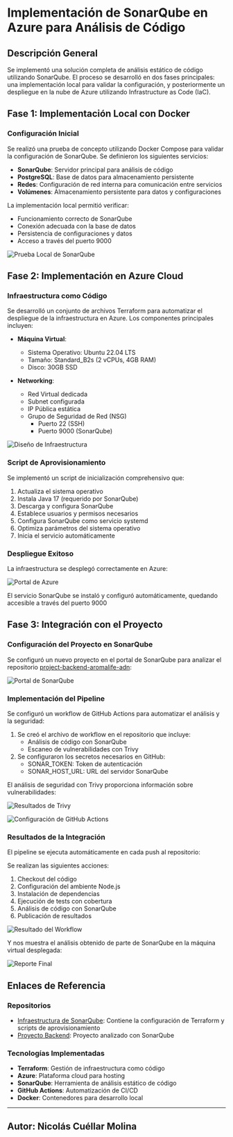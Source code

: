 # Implementación de SonarQube en Azure para Análisis de Código

## Descripción General
Se implementó una solución completa de análisis estático de código utilizando SonarQube. El proceso se desarrolló en dos fases principales: una implementación local para validar la configuración, y posteriormente un despliegue en la nube de Azure utilizando Infrastructure as Code (IaC).

## Fase 1: Implementación Local con Docker

### Configuración Inicial
Se realizó una prueba de concepto utilizando Docker Compose para validar la configuración de SonarQube. Se definieron los siguientes servicios:

- **SonarQube**: Servidor principal para análisis de código
- **PostgreSQL**: Base de datos para almacenamiento persistente
- **Redes**: Configuración de red interna para comunicación entre servicios
- **Volúmenes**: Almacenamiento persistente para datos y configuraciones

La implementación local permitió verificar:
- Funcionamiento correcto de SonarQube
- Conexión adecuada con la base de datos
- Persistencia de configuraciones y datos
- Acceso a través del puerto 9000

![Prueba Local de SonarQube](images/local.png)

## Fase 2: Implementación en Azure Cloud

### Infraestructura como Código
Se desarrolló un conjunto de archivos Terraform para automatizar el despliegue de la infraestructura en Azure. Los componentes principales incluyen:

- **Máquina Virtual**:
  - Sistema Operativo: Ubuntu 22.04 LTS
  - Tamaño: Standard_B2s (2 vCPUs, 4GB RAM)
  - Disco: 30GB SSD

- **Networking**:
  - Red Virtual dedicada
  - Subnet configurada
  - IP Pública estática
  - Grupo de Seguridad de Red (NSG)
    - Puerto 22 (SSH)
    - Puerto 9000 (SonarQube)

![Diseño de Infraestructura](images/infra-vm.png)

### Script de Aprovisionamiento
Se implementó un script de inicialización comprehensivo que:

1. Actualiza el sistema operativo
2. Instala Java 17 (requerido por SonarQube)
3. Descarga y configura SonarQube
4. Establece usuarios y permisos necesarios
5. Configura SonarQube como servicio systemd
6. Optimiza parámetros del sistema operativo
7. Inicia el servicio automáticamente

### Despliegue Exitoso
La infraestructura se desplegó correctamente en Azure:

![Portal de Azure](images/azure-portal.png)

El servicio SonarQube se instaló y configuró automáticamente, quedando accesible a través del puerto 9000

## Fase 3: Integración con el Proyecto

### Configuración del Proyecto en SonarQube
Se configuró un nuevo proyecto en el portal de SonarQube para analizar el repositorio [project-backend-aromalife-adn](https://github.com/Nicolas-CM/project-to-be-analyzed-sonar):

![Portal de SonarQube](images/sonar-portal.png)

### Implementación del Pipeline
Se configuró un workflow de GitHub Actions para automatizar el análisis y la seguridad:

1. Se creó el archivo de workflow en el repositorio que incluye:
   - Análisis de código con SonarQube
   - Escaneo de vulnerabilidades con Trivy
2. Se configuraron los secretos necesarios en GitHub:
   - SONAR_TOKEN: Token de autenticación
   - SONAR_HOST_URL: URL del servidor SonarQube

El análisis de seguridad con Trivy proporciona información sobre vulnerabilidades:

![Resultados de Trivy](images/trivy-results-code-scanning.png)

![Configuración de GitHub Actions](images/step-actions-sonar.png)

### Resultados de la Integración
El pipeline se ejecuta automáticamente en cada push al repositorio:

Se realizan las siguientes acciones:
1. Checkout del código
2. Configuración del ambiente Node.js
3. Instalación de dependencias
4. Ejecución de tests con cobertura
5. Análisis de código con SonarQube
6. Publicación de resultados

![Resultado del Workflow](images/result-workflow.png)

Y nos muestra el análisis obtenido de parte de SonarQube en la máquina virtual desplegada:

![Reporte Final](images/sonar-in-vm.png)

## Enlaces de Referencia

### Repositorios
- [Infraestructura de SonarQube](https://github.com/Nicolas-CM/sonarQube-VM): Contiene la configuración de Terraform y scripts de aprovisionamiento
- [Proyecto Backend](https://github.com/Nicolas-CM/project-to-be-analyzed-sonar): Proyecto analizado con SonarQube

### Tecnologías Implementadas
- **Terraform**: Gestión de infraestructura como código
- **Azure**: Plataforma cloud para hosting
- **SonarQube**: Herramienta de análisis estático de código
- **GitHub Actions**: Automatización de CI/CD
- **Docker**: Contenedores para desarrollo local

---

## Autor: Nicolás Cuéllar Molina